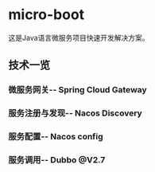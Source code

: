 # micro-boot
这是Java语言微服务项目快速开发解决方案。

## 技术一览

### 微服务网关-- Spring Cloud Gateway

### 服务注册与发现-- Nacos Discovery

### 服务配置-- Nacos config

### 服务调用-- Dubbo @V2.7









